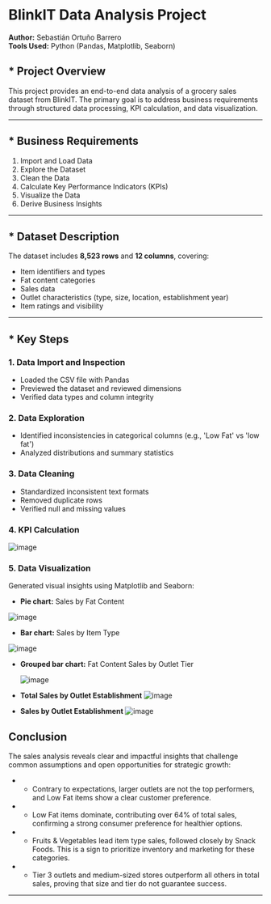 # BlinkIT Data Analysis Project

**Author:** Sebastián Ortuño Barrero  
**Tools Used:** Python (Pandas, Matplotlib, Seaborn)

## * Project Overview

This project provides an end-to-end data analysis of a grocery sales dataset from BlinkIT. The primary goal is to address business requirements through structured data processing, KPI calculation, and data visualization.

---

## * Business Requirements

1. Import and Load Data  
2. Explore the Dataset  
3. Clean the Data  
4. Calculate Key Performance Indicators (KPIs)  
5. Visualize the Data  
6. Derive Business Insights

---

## * Dataset Description

The dataset includes **8,523 rows** and **12 columns**, covering:

- Item identifiers and types  
- Fat content categories  
- Sales data  
- Outlet characteristics (type, size, location, establishment year)  
- Item ratings and visibility

---

## * Key Steps

### 1. Data Import and Inspection

- Loaded the CSV file with Pandas  
- Previewed the dataset and reviewed dimensions  
- Verified data types and column integrity  

### 2. Data Exploration

- Identified inconsistencies in categorical columns (e.g., 'Low Fat' vs 'low fat')  
- Analyzed distributions and summary statistics

### 3. Data Cleaning

- Standardized inconsistent text formats  
- Removed duplicate rows  
- Verified null and missing values  

### 4. KPI Calculation

![image](https://github.com/user-attachments/assets/f3e7c2cc-970a-40dd-98fc-09d5a851a17e)


### 5. Data Visualization

Generated visual insights using Matplotlib and Seaborn:

- **Pie chart:**  Sales by Fat Content
   
![image](https://github.com/user-attachments/assets/27eab138-8c11-40de-bd1a-acd525f1d8c4)

- **Bar chart:** Sales by Item Type
  
![image](https://github.com/user-attachments/assets/bea118d4-8346-4b54-bc99-3ab0349e17ec)

- **Grouped bar chart:** Fat Content Sales by Outlet Tier
  
  ![image](https://github.com/user-attachments/assets/14580986-3ce4-4ce0-9134-3631812c17d3)

- **Total Sales by Outlet Establishment**
![image](https://github.com/user-attachments/assets/c84e69ee-10ba-49a1-b565-d875d05dfdef)

- **Sales by Outlet Establishment**
  ![image](https://github.com/user-attachments/assets/ee2357be-5bfb-44c1-a682-4d0a7af6a190)

##  Conclusion

The sales analysis reveals clear and impactful insights that challenge common assumptions and open opportunities for strategic growth:
- * Contrary to expectations, larger outlets are not the top performers, and Low Fat items show a clear customer preference.
- * Low Fat items dominate, contributing over 64% of total sales, confirming a strong consumer preference for healthier options.
- * Fruits & Vegetables lead item type sales, followed closely by Snack Foods. This is a sign to prioritize inventory and marketing for these categories.
- * Tier 3 outlets and medium-sized stores outperform all others in total sales, proving that size and tier do not guarantee success.

---


